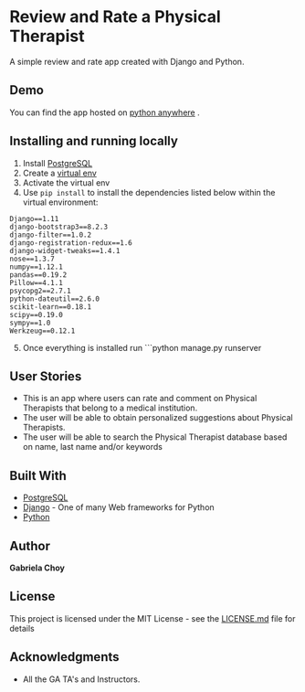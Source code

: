 # Review and Rate a Physical Therapist

A simple review and rate app created with Django and Python.

## Demo

You can find the app hosted on [python anywhere](http://gchoy.pythonanywhere.com/reviews/welcome/) .

## Installing and running locally

1. Install [PostgreSQL](https://www.postgresql.org/)
2. Create a [virtual env](http://python-guide-pt-br.readthedocs.io/en/latest/dev/virtualenvs/)
3. Activate the virtual env
4. Use ```pip install``` to install the dependencies listed below within the virtual environment:

```
Django==1.11
django-bootstrap3==8.2.3
django-filter==1.0.2
django-registration-redux==1.6
django-widget-tweaks==1.4.1
nose==1.3.7
numpy==1.12.1
pandas==0.19.2
Pillow==4.1.1
psycopg2==2.7.1
python-dateutil==2.6.0
scikit-learn==0.18.1
scipy==0.19.0
sympy==1.0
Werkzeug==0.12.1
```
5. Once everything is installed run ```python manage.py runserver

## User Stories

* This is an app where users can rate and comment on Physical Therapists that belong to a medical institution.
* The user will be able to obtain personalized suggestions about Physical Therapists.
* The user will be able to search the Physical Therapist database based on name, last name and/or keywords

## Built With

* [PostgreSQL](https://www.postgresql.org/)
* [Django](https://www.djangoproject.com/) - One of many Web frameworks for Python
* [Python](https://www.python.org/)


## Author

**Gabriela Choy**


## License

This project is licensed under the MIT License - see the [LICENSE.md](LICENSE.md) file for details

## Acknowledgments

* All the GA TA's and Instructors.
